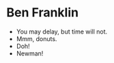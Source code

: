 Ben Franklin
=======================

* You may delay, but time will not.
* Mmm, donuts.
* Doh!
* Newman!
